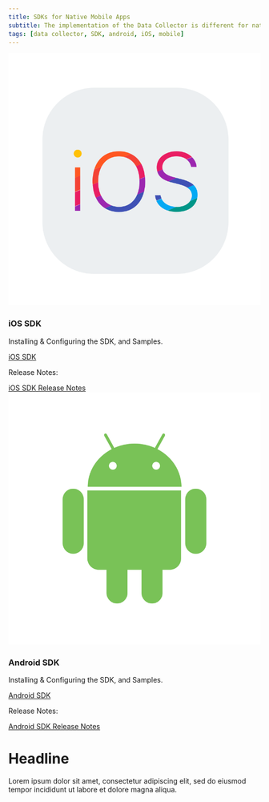 ```yaml
---
title: SDKs for Native Mobile Apps
subtitle: The implementation of the Data Collector is different for native Mobile Apps. Kount has native Mobile SDKs for both iOS and Android. These SDKs can be used with all current Kount products. The native Mobile SDKs collect more data and increase the reliability of the Device ID across the life of a device. Choose the links below for more information.
tags: [data collector, SDK, android, iOS, mobile]
---
```


<div class="uk-child-width-1-2@m" uk-grid>
    <div>
        <div class="uk-card uk-card-default uk-card-small uk-card-hover">
            <div class="uk-card-media-top">
                <img src="/uploads/ioslogocard-01.svg" alt="">
            </div>
            <div class="uk-card-body">
                <h3 class="uk-card-title">iOS SDK</h3>
                <p>Installing & Configuring the SDK, and Samples.</p>
                <a class="uk-button uk-button-default uk-width-1-1" href="https://github.com/Kount/kount-ios-sdk">iOS SDK</a>
                <p>Release Notes:</p>
                    <a class="uk-button uk-badge uk-button-default uk-width-1-1" href="https://github.com/Kount/kount-ios-sdk/releases">iOS SDK Release Notes</a>
            </div>
        </div>
    </div>
    <div>
        <div class="uk-card uk-card-default uk-card-small uk-card-hover">
             <div class="uk-card-media-top">
                <img src="/uploads/androidlogocard-01.svg" alt="">
                </div>
                <div class="uk-card-body">
                <h3 class="uk-card-title">Android SDK</h3>
                 <p>Installing & Configuring the SDK, and Samples.</p>
                <a class="uk-button uk-button-default uk-width-1-1" href="https://github.com/Kount/kount-android-sdk">Android SDK</a>
                    <p>Release Notes:</p>
                    <a class="uk-button uk-button-default uk-width-1-1" href="https://github.com/Kount/kount-android-sdk/releases">Android SDK Release Notes</a>
            </div>
            </div>
        </div>
    </div>

<div class="uk-height-large uk-background-cover uk-overflow-hidden uk-light uk-flex uk-flex-top" style="background-image:url('Milestone-header.jpg');">
    <div class="uk-width-1-2@m uk-text-center uk-margin-auto uk-margin-auto-vertical">
        <h1 uk-parallax="opacity: 0,1; y: -100,0; scale: 2,1; viewport: 0.5;">Headline</h1>
        <p uk-parallax="opacity: 0,1; y: 100,0; scale: 0.5,1; viewport: 0.5;">Lorem ipsum dolor sit amet, consectetur adipiscing elit, sed do eiusmod tempor incididunt ut labore et dolore magna aliqua.</p>
    </div>
</div>
